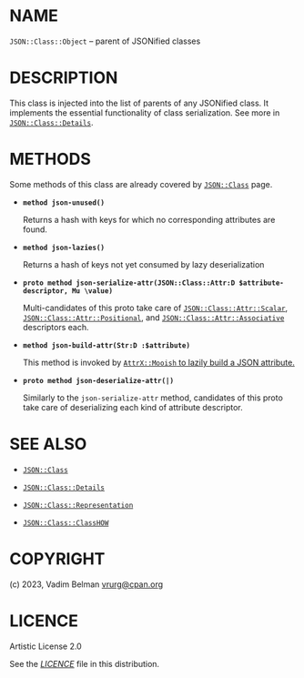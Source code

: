 # NAME

`JSON::Class::Object` – parent of JSONified classes

# DESCRIPTION

This class is injected into the list of parents of any JSONified class. It implements the essential functionality of class serialization. See more in [`JSON::Class::Details`](Details.md).

# METHODS

Some methods of this class are already covered by [`JSON::Class`](../Class.md) page.

  - **`method json-unused()`**
    
    Returns a hash with keys for which no corresponding attributes are found.

  - **`method json-lazies()`**
    
    Returns a hash of keys not yet consumed by lazy deserialization

  - **`proto method json-serialize-attr(JSON::Class::Attr:D $attribute-descriptor, Mu \value)`**
    
    Multi-candidates of this proto take care of [`JSON::Class::Attr::Scalar`](Attr/Scalar.md), [`JSON::Class::Attr::Positional`](Attr/Positional.md), and [`JSON::Class::Attr::Associative`](Attr/Associative.md) descriptors each.

  - **`method json-build-attr(Str:D :$attribute)`**
    
    This method is invoked by [`AttrX::Mooish` to lazily build a JSON attribute.](https://raku.land/zef:vrurg/AttrX::Mooish)

  - **`proto method json-deserialize-attr(|)`**
    
    Similarly to the `json-serialize-attr` method, candidates of this proto take care of deserializing each kind of attribute descriptor.

# SEE ALSO

  - [`JSON::Class`](../Class.md)

  - [`JSON::Class::Details`](Details.md)

  - [`JSON::Class::Representation`](Representation.md)

  - [`JSON::Class::ClassHOW`](ClassHOW.md)

# COPYRIGHT

(c) 2023, Vadim Belman <vrurg@cpan.org>

# LICENCE

Artistic License 2.0

See the [*LICENCE*](../../../../LICENCE) file in this distribution.
